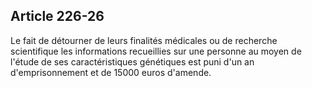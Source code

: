 Article 226-26
----
Le fait de détourner de leurs finalités médicales ou de recherche scientifique
les informations recueillies sur une personne au moyen de l'étude de ses
caractéristiques génétiques est puni d'un an d'emprisonnement et de 15000 euros
d'amende.
